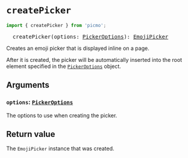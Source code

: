 # `createPicker`

```javascript
import { createPicker } from 'picmo';
```

<pre>
  createPicker(options: <a href="../types/picker-options">PickerOptions</a>): <a href="../classes/emoji-picker">EmojiPicker</a>
</pre>

Creates an emoji picker that is displayed inline on a page.

After it is created, the picker will be automatically inserted into the root element specified in the [`PickerOptions`](./picker-options) object.

## Arguments

### `options`: [`PickerOptions`](./picker-options)

The options to use when creating the picker.

## Return value

The `EmojiPicker` instance that was created.